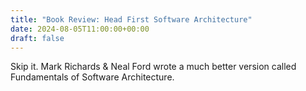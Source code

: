 ```yaml
---
title: "Book Review: Head First Software Architecture"
date: 2024-08-05T11:00:00+00:00
draft: false
---
```


Skip it. Mark Richards & Neal Ford wrote a much better version called Fundamentals of Software Architecture.
